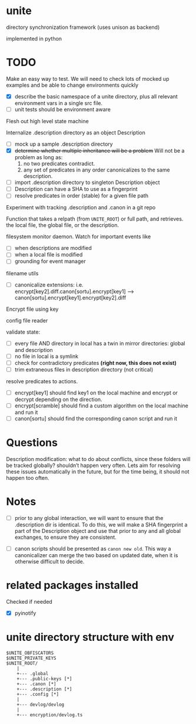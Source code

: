 # unite
directory synchronization framework (uses unison as backend)

implemented in python

# TODO

Make an easy way to test. We will need to check lots of mocked up examples and be able to change environments quickly
- [x] describe the basic namespace of a unite directory, plus all relevant environment vars in a single src file. 
- [ ] unit tests should be environment aware

Flesh out high level state machine

Internalize .description directory as an object Description 
- [ ] mock up a sample .description directory
- [x] ~~determine whether multiple inheritance will be a problem~~
    Will not be a problem as long as:
    1. no two predicates contradict.
    2. any set of predicates in any order canonicalizes to the same description.
- [ ] import .description directory to singleton Description object
- [ ] Description can have a SHA to use as a fingerprint
- [ ] resolve predicates in order (stable) for a given file path

Experiment with tracking .description and .canon in a git repo

Function that takes a relpath (from `UNITE_ROOT`) or full path, and retrieves.
the local file, the global file, or the description.

filesystem monitor daemon. Watch for important events like 
- [ ] when descriptions are modified
- [ ] when a local file is modified
- [ ] grounding for event manager

filename utils
- [ ] canonicalize extensions: i.e. encrypt[key2].diff.canon[sortu].encrypt[key1] --> canon[sortu].encrypt[key1].encrypt[key2].diff

Encrypt file using key

config file reader

validate state:
- [ ] every file AND directory in local has a twin in mirror directories: global and description
- [ ] no file in local is a symlink
- [ ] check for contradictory predicates **(right now, this does not exist)**
- [ ] trim extraneous files in description directory (not critical)

resolve predicates to actions.
- [ ] encrypt[key1] should find key1 on the local machine and encrypt or decrypt depending on the direction.
- [ ] encrypt[scramble] should find a custom algorithm on the local machine and run it
- [ ] canon[sortu] should find the corresponding canon script and run it

# Questions

Description modification: what to do about conflicts, since these folders will be tracked globally?
shouldn’t happen very often. Lets aim for resolving these issues automatically in the future, but for the time being, it should not happen too often.

# Notes

- [ ] prior to any global interaction, we will want to ensure that the .description dir is identical. To do this, we will make 
a SHA fingerprint a part of the Description object and use that prior to any and all global exchanges, to ensure they are consistent.

- [ ] canon scripts should be presented as `canon new old`. This way a canonicalizer can merge the two based on updated date, when it is otherwise difficult to decide.

# related packages installed

Checked if needed

- [x] pyinotify 

# unite directory structure with env

```
$UNITE_OBFISCATORS
$UNITE_PRIVATE_KEYS
$UNITE_ROOT/
    |
    +--- .global
    +--- .public-keys [*]
    +--- .canon [*]
    +--- .description [*]
    +--- .config [*]
    |
    +--- devlog/devlog
    |
    +--- encryption/devlog.ts

```
